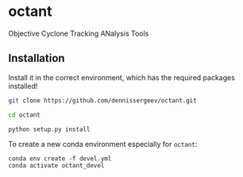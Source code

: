 # octant
Objective Cyclone Tracking ANalysis Tools

## Installation
Install it in the correct environment, which has the required packages installed!
```bash
git clone https://github.com/dennissergeev/octant.git

cd octant

python setup.py install
```
To create a new conda environment especially for `octant`:
```
conda env create -f devel.yml
conda activate octant_devel
```
